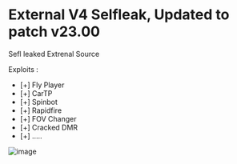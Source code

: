 # External V4 Selfleak, Updated to patch v23.00



Sefl leaked Extrenal Source

Exploits :
- [+] Fly Player 
- [+] CarTP
- [+] Spinbot
- [+] Rapidfire
- [+] FOV Changer
- [+] Cracked DMR
- [+] .....



![image](https://media.discordapp.net/attachments/1062242156879827024/1075510969964449892/206871590-bc8f409d-4423-48a5-a0b7-d71adfc93d9d.png?width=960&height=407)

